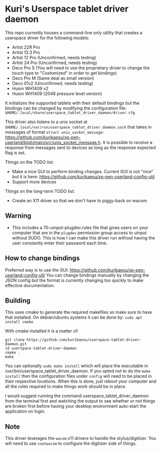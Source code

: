 # Kuri's Userspace tablet driver daemon

This repo currently houses a command-line only utility that creates a userspace driver for the following models:
- Artist 22R Pro
- Artist 13.3 Pro
- Artist 12 Pro (Unconfirmed, needs testing)
- Artist 24 Pro (Unconfirmed, needs testing)
- Deco Pro S (You will need to use the proprietary driver to change the touch type to "Customized" in order to get bindings)
- Deco Pro M (Same deal as small version)
- Deco 01v2 (Unconfirmed, needs testing)
- Huion WH1409 v2
- Huion WH1409 (2048 pressure level version)

It initializes the supported tablets with their default bindings but the bindings can be changed by modifying the configuration file:
`$HOME/.local/share/userspace_tablet_driver_daemon/driver.cfg`

This driver also listens to a unix socket at `$HOME/.local/var/run/userspace_tablet_driver_daemon.sock` that takes in messages of format `struct unix_socket_message`: https://github.com/kurikaesu/xp-pen-userland/blob/main/src/unix_socket_message.h. It is possible to receive a response from messages sent to devices as long as the response expected flag is set.

Things on the TODO list:
- Make a nice GUI to perform binding changes. Current GUI is not "nice" but it is here: https://github.com/kurikaesu/xp-pen-userland-config-util
- Support more devices

Things on the long-term TODO list:
- Create an X11 driver so that we don't have to piggy-back on wacom

## Warning
- This includes a 70-uinput-plugdev.rules file that gives users on your computer that are in the `plugdev` permission group access to uinput without SUDO. This is how I can make this driver run without having the user constantly enter their password each time.

## How to change bindings
Preferred way is to use the GUI: https://github.com/kurikaesu/xp-pen-userland-config-util
You can change bindings manually by changing the JSON config but the format is currently changing too quickly to make effective documentation.

## Building
This uses cmake to generate the required makefiles so make sure to have that installed.
On debian/ubuntu systems it can be done by:
`sudo apt install cmake`

With cmake installed it is a matter of:
```
git clone https://github.com/kurikaesu/userspace-tablet-driver-daemon.git
cd userspace-tablet-driver-daemon
cmake .
make
```

You can optionally `sudo make install` which will place the executable in /usr/bin/userspace_tablet_driver_daemon.
If you opted not to do the `make install` then the configuration files under `config` will need to be placed in their respective locations. When this is done, just reboot your computer and all the rules required to make things work should be in place.

I would suggest running the command userspace_tablet_driver_daemon from the terminal first and watching the output to see whether or not things are broken first before having your desktop environment auto-start the application on login.

## Note
This driver leverages the `wacom` x11 drivers to handle the stylus/digitizer. You will need to use `xsetwacom` to configure the digitizer side of things.